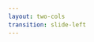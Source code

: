 ```yaml
---
layout: two-cols 
transition: slide-left
---
```


<template v-slot:default>

## What is `elastic`?

![Anyone?](../../assets/elastic101/anyone-meme.jpg)

> `elastic` is a _search, logging, cyber security, observability, analytics, and generative AI use cases_

alike `postgres` even `elastic` is a database which stores
the data in a _denormalized JSON_ format. meaning
it follows `NoSQL` pattern for data validation.

</template>

<template v-slot:right>

## NoSQL ?

`NoSQL`is an _"approach"_ where data are stored and queried in a _"non-structured"_ manner
It tends to avoid _relationships_ between data (_traditional tabular-relations (or) relational databases)

## references

![NoSQL-reference](../../assets/elastic101/sql_vs_nosql.png)

</template>

